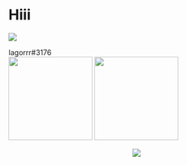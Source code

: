 # Hiii

<p>
  <img alingn="left" src="https://img.shields.io/badge/Discord-7289DA?style=for-the-badge&logo=discord&logoColor=white" />
</p>
Iagorrr#3176

<div>
  <img height="165em" src="https://github-readme-stats.vercel.app/api?username=iagorrr04&show_icons=true&theme=dark&include_all_commits=true&count_private=true"/>
  <img height="165em" src="https://github-readme-stats.vercel.app/api/top-langs/?username=iagorrr04&layout=compact&langs_count=7&theme=dark"/>
</div>


<div>
  <p align="center">
     <img alingn="center" src="https://profile-counter.glitch.me/iagorr04/count.svg" />
  </p>
</div>